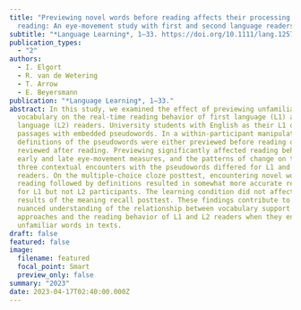 ```yaml
---
title: "Previewing novel words before reading affects their processing during
  reading: An eye-movement study with first and second language readers"
subtitle: "*Language Learning*, 1–33. https://doi.org/10.1111/lang.12579"
publication_types:
  - "2"
authors:
  - I. Elgort
  - R. van de Wetering
  - T. Arrow
  - E. Beyersmann
publication: "*Language Learning*, 1–33."
abstract: In this study, we examined the effect of previewing unfamiliar
  vocabulary on the real-time reading behavior of first language (L1) and second
  language (L2) readers. University students with English as their L1 or L2 read
  passages with embedded pseudowords. In a within-participant manipulation,
  definitions of the pseudowords were either previewed before reading or
  reviewed after reading. Previewing significantly affected reading behavior on
  early and late eye-movement measures, and the patterns of change on the first
  three contextual encounters with the pseudowords differed for L1 and L2
  readers. On the multiple-choice cloze posttest, encountering novel words in
  reading followed by definitions resulted in somewhat more accurate responses
  for L1 but not L2 participants. The learning condition did not affect the
  results of the meaning recall posttest. These findings contribute to a more
  nuanced understanding of the relationship between vocabulary support
  approaches and the reading behavior of L1 and L2 readers when they encounter
  unfamiliar words in texts.
draft: false
featured: false
image:
  filename: featured
  focal_point: Smart
  preview_only: false
summary: "2023"
date: 2023-04-17T02:40:00.000Z
---
```

